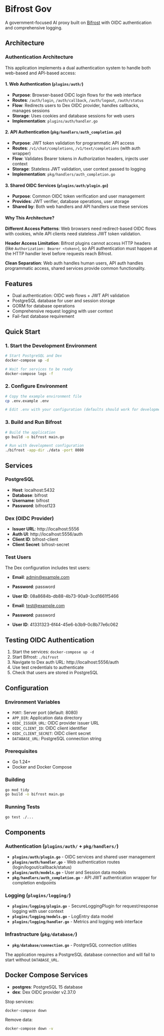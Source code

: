 # Bifrost Gov

A government-focused AI proxy built on [Bifrost](https://github.com/maximhq/bifrost) with OIDC authentication and comprehensive logging.

## Architecture

### Authentication Architecture

This application implements a dual authentication system to handle both web-based and API-based access:

#### 1. Web Authentication (`plugins/auth/`)
- **Purpose**: Browser-based OIDC login flows for the web interface
- **Routes**: `/auth/login`, `/auth/callback`, `/auth/logout`, `/auth/status`
- **Flow**: Redirects users to Dex OIDC provider, handles callbacks, manages sessions
- **Storage**: Uses cookies and database sessions for web users
- **Implementation**: `plugins/auth/handler.go`

#### 2. API Authentication (`pkg/handlers/auth_completion.go`)
- **Purpose**: JWT token validation for programmatic API access
- **Routes**: `/v1/chat/completions`, `/v1/text/completions` (with auth wrapper)
- **Flow**: Validates Bearer tokens in Authorization headers, injects user context
- **Storage**: Stateless JWT validation, user context passed to logging
- **Implementation**: `pkg/handlers/auth_completion.go`

#### 3. Shared OIDC Services (`plugins/auth/plugin.go`)
- **Purpose**: Common OIDC token verification and user management
- **Provides**: JWT verifier, database operations, user storage
- **Shared by**: Both web handlers and API handlers use these services

#### Why This Architecture?

**Different Access Patterns**: Web browsers need redirect-based OIDC flows with cookies, while API clients need stateless JWT token validation.

**Header Access Limitation**: Bifrost plugins cannot access HTTP headers (like `Authorization: Bearer <token>`), so API authentication must happen at the HTTP handler level before requests reach Bifrost.

**Clean Separation**: Web auth handles human users, API auth handles programmatic access, shared services provide common functionality.

## Features

- Dual authentication: OIDC web flows + JWT API validation
- PostgreSQL database for user and session storage
- GORM for database operations
- Comprehensive request logging with user context
- Fail-fast database requirement

## Quick Start

### 1. Start the Development Environment

```bash
# Start PostgreSQL and Dex
docker-compose up -d

# Wait for services to be ready
docker-compose logs -f
```

### 2. Configure Environment

```bash
# Copy the example environment file
cp .env.example .env

# Edit .env with your configuration (defaults should work for development)
```

### 3. Build and Run Bifrost

```bash
# Build the application
go build -o bifrost main.go

# Run with development configuration
./bifrost -app-dir ./data -port 8080
```

## Services

### PostgreSQL
- **Host**: localhost:5432
- **Database**: bifrost
- **Username**: bifrost
- **Password**: bifrost123

### Dex (OIDC Provider)
- **Issuer URL**: http://localhost:5556
- **Auth UI**: http://localhost:5556/auth
- **Client ID**: bifrost-client
- **Client Secret**: bifrost-secret

### Test Users

The Dex configuration includes test users:

- **Email**: admin@example.com
- **Password**: password
- **User ID**: 08a8684b-db88-4b73-90a9-3cd1661f5466

- **Email**: test@example.com  
- **Password**: password
- **User ID**: 41331323-6f44-45e6-b3b9-0c8b77e6c062

## Testing OIDC Authentication

1. Start the services: `docker-compose up -d`
2. Start Bifrost: `./bifrost`
3. Navigate to Dex auth URL: http://localhost:5556/auth
4. Use test credentials to authenticate
5. Check that users are stored in PostgreSQL

## Configuration

### Environment Variables

- `PORT`: Server port (default: 8080)
- `APP_DIR`: Application data directory
- `OIDC_ISSUER_URL`: OIDC provider issuer URL
- `OIDC_CLIENT_ID`: OIDC client identifier
- `OIDC_CLIENT_SECRET`: OIDC client secret
- `DATABASE_URL`: PostgreSQL connection string


### Prerequisites

- Go 1.24+
- Docker and Docker Compose

### Building

```bash
go mod tidy
go build -o bifrost main.go
```

### Running Tests

```bash
go test ./...
```

## Components

### Authentication (`plugins/auth/` + `pkg/handlers/`)

- **`plugins/auth/plugin.go`** - OIDC services and shared user management
- **`plugins/auth/handler.go`** - Web authentication routes (login/logout/callback/status)
- **`plugins/auth/models.go`** - User and Session data models
- **`pkg/handlers/auth_completion.go`** - API JWT authentication wrapper for completion endpoints

### Logging (`plugins/logging/`)

- **`plugins/logging/plugin.go`** - SecureLoggingPlugin for request/response logging with user context
- **`plugins/logging/models.go`** - LogEntry data model
- **`plugins/logging/handler.go`** - Metrics and logging web interface

### Infrastructure (`pkg/database/`)

- **`pkg/database/connection.go`** - PostgreSQL connection utilities

The application requires a PostgreSQL database connection and will fail to start without `DATABASE_URL`.

## Docker Compose Services

- **postgres**: PostgreSQL 15 database
- **dex**: Dex OIDC provider v2.37.0

Stop services:
```bash
docker-compose down
```

Remove data:
```bash
docker-compose down -v
```